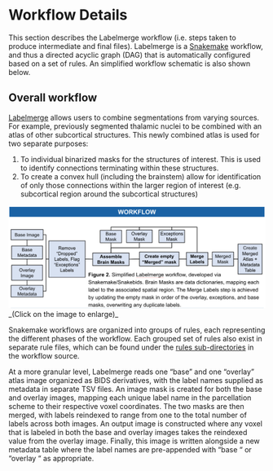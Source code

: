 # Workflow Details

This section describes the Labelmerge workflow (i.e. steps taken to produce 
intermediate and final files). Labelmerge is a 
[Snakemake](https://snakemake.readthedocs.io/en/stable/) workflow, and thus a 
directed acyclic graph (DAG) that is automatically configured based on a set of 
rules. An simplified workflow schematic is also shown below.

## Overall workflow
[Labelmerge](https://github.com/khanlab/labelmerge) allows users to combine
segmentations from varying sources. For example, previously segmented
thalamic nuclei to be combined with an atlas of other subcortical structures. 
This newly combined atlas is used for two separate purposes:

1. To individual binarized masks for the structures of interest. This is used to
identify connections terminating within these structures.
1. To create a convex hull (including the brainstem) allow for identification
of only those connections within the larger region of interest (e.g. 
subcortical region around the subcortical structures)

<img src="simple_workflow_labelmerge.png" width="800px">
_(Click on the image to enlarge)_

Snakemake workflows are organized into groups of rules, each
representing the different phases of the workflow. Each grouped set of rules 
also exist in separate rule files, which can be found under the 
[rules sub-directories](https://github.com/khanlab/labelmerge/tree/main/labelmerge/workflow/rules) 
in the workflow source. 

At a more granular level, Labelmerge reads one “base” and one “overlay” atlas image organized as BIDS 
derivatives, with the label names supplied as metadata in separate TSV files. 
An image mask is created for both the base and overlay images, mapping each unique 
label name in the parcellation scheme to their respective voxel coordinates. The two masks 
are then merged, with labels reindexed to range from one to the total number of labels across both images. 
An output image is constructed where any voxel that is labeled in both the base and overlay images takes 
the reindexed value from the overlay image. Finally, this image is written alongside a new metadata table 
where the label names are pre-appended with “base “ or “overlay “ as appropriate. 
